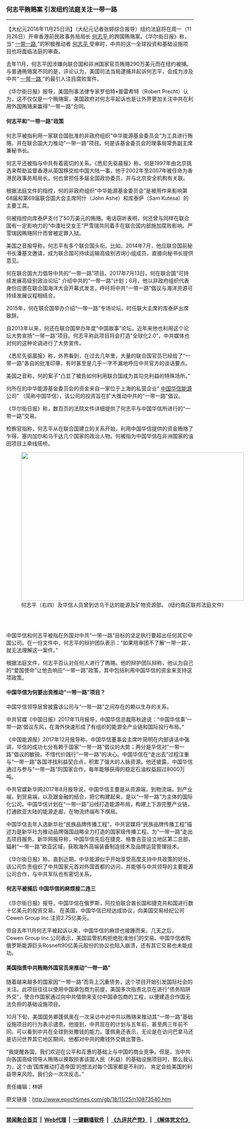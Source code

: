 ### 何志平贿赂案 引发纽约法庭关注一带一路
------------------------

<p>
 【大纪元2018年11月25日讯】（大纪元记者张婷综合报导）纽约法庭将在周一（11月26日）开审香港前民政事务局局长
 <a href="http://www.epochtimes.com/gb/tag/%E4%BD%95%E5%BF%97%E5%B9%B3.html">
  何志平
 </a>
 的跨国贿赂案。《华尔街日报》称，当“
 <a href="http://www.epochtimes.com/gb/tag/%E4%B8%80%E5%B8%A6%E4%B8%80%E8%B7%AF.html">
  一带一路
 </a>
 ”的积极推动者
 <a href="http://www.epochtimes.com/gb/tag/%E4%BD%95%E5%BF%97%E5%B9%B3.html">
  何志平
 </a>
 受审时，中共的这一全球投资和基础设施项目也将面临法庭的审查。
</p>
<p>
 去年11月，何志平因涉嫌向联合国和非洲国家官员贿赂290万美元而在纽约被捕。与普通贿赂案不同的是，评论认为，美国司法当局逮捕并起诉何志平，会成为涉及中共“
 <a href="http://www.epochtimes.com/gb/tag/%E4%B8%80%E5%B8%A6%E4%B8%80%E8%B7%AF.html">
  一带一路
 </a>
 ”的最引人注目腐败案件。
</p>
<p>
 《华尔街日报》报导，美国刑事法律专家罗伯特•普雷希特（Robert Precht）认为，这不仅仅是一个贿赂案，美国政府对何志平起诉也是让外界更加关注中共在利用外国贿赂来赢得“一带一路”合同。
</p>
<h4>
 何志平和“一带一路”政策
</h4>
<p>
 何志平被指利用一家联合国批准的非政府组织“中华能源基金委员会”为工具进行贿赂，并在联合国大力推动“一带一路”项目。何是该基金委员会的理事局常务副主席兼秘书长。
</p>
<p>
 何志平还被指与中共有着密切的关系。《悉尼先驱晨报》称，何是1997年由北京挑选来帮助监督香港从英国移交给中国大陆一事。他于2002年至2007年被任命为香港民政事务局局长。何也曾担任多届全国政协委员，并与北京安全机构有关联。
</p>
<p>
 根据法庭文件的指控，何的非政府组织“中华能源基金委员会”是被用作来影响第68届和第69届联合国大会主席阿什（John Ashe）和库泰萨（Sam Kutesa）的主要工具。
</p>
<p>
 何被指控向库泰萨支付了50万美元的贿赂。电话窃听表明，何还曾与同样在联合国有一定影响力的“中澳社交女王”严雪瑞共同着手在联合国内部施加腐败影响。严雪瑞因贿赂阿什而曾被定罪入狱。
</p>
<p>
 美国之音报导称，何志平有多个联合国头衔。比如，2014年7月，他应联合国前秘书长潘基文邀请，成为联合国可持续运输高级别咨询小组成员，直接向秘书长提供意见。
</p>
<p>
 何在联合国大力倡导中共的“一带一路”项目。2017年7月13日，何在联合国“可持续发展高级别政治论坛” 介绍中共的“一带一路”计划；6月，他以非政府组织代表身份应邀在联合国海洋大会开幕式发言，呼吁将中共“一带一路”倡议与海洋资源可持续发展议程相结合。
</p>
<p>
 2015年，何在联合国举办介绍“一带一路”专场论坛。时任联大主席的库泰萨出席致辞。
</p>
<p>
 自2013年以来，何还在联合国举办年度“中国故事”论坛。近年来他也利用这个论坛大势宣扬“一带一路”项目。何志平称此项目将会打造“全球化2.0”，中共媒体也对何的这种论调进行了大势宣传。
</p>
<p>
 《悉尼先驱晨报》称，外界看到，在过去几年里，大量的联合国官员已经给了“一带一路”各自的批准印章，有时甚至是几乎一字不漏地呼应中共官方的谈话要点。
</p>
<p>
 美国之音称，何的案子“凸显了被告如何利用联合国成为其勾兑利益的特殊场所。”
</p>
<p>
 何所在的中华能源基金委员会的资金来自一家位于上海的私营企业“
 <a href="http://www.epochtimes.com/gb/tag/%E4%B8%AD%E5%9B%BD%E5%8D%8E%E4%BF%A1%E8%83%BD%E6%BA%90.html">
  中国华信能源
 </a>
 公司” （简称中国华信），该公司的投资旨在扩大推动中共的“一带一路”倡议。
</p>
<p>
 《华尔街日报》称，数百页的法院文件详细提供了何志平与中国华信所进行的“一带一路”交易。
</p>
<p>
 检察官指称，何志平从在联合国建立的关系开始，利用中国华信提供的资金贿赂了乍得，塞内加尔和乌干达几个国家的政治人物。何被指为中国华信在非洲国家的油田项目上牵线搭桥。
</p>
<figure class="wp-caption aligncenter" id="attachment_10873548" style="width: 600px">
 <a href="http://i.epochtimes.com/assets/uploads/2018/11/f7eb4d3352e62073db52208781b2e27e-600x400-1.jpg">
  <img alt="" class="size-large wp-image-10873548" height="400" src="http://i.epochtimes.com/assets/uploads/2018/11/f7eb4d3352e62073db52208781b2e27e-600x400-1-600x400.jpg" width="600"/>
 </a>
 <br/><figcaption class="wp-caption-text">
  何志平（右四）及华信人员曾到访乌干达的能源及矿物资源部。 (纽约南区联邦法庭文件)
 </figcaption><br/>
</figure><br/>
<p>
 中国华信和何志平被指在外国对中共“一带一路”目标的坚定执行要超出任何其它中国公司。在一份文件中，何志平的辩护团队表示：“如果陪审团不了解‘一带一路’，就无法理解这一案件。”
</p>
<p>
 根据法庭文件，何志平否认对任何人进行了贿赂。他的辩护团队辩称，他认为自己的“爱国使命”让他去响应“一带一路”政策，其中包括利用中国华信的资金来支持这项政策。
</p>
<h4>
 中国华信为何要出资推动“一带一路”项目？
</h4>
<p>
 中国华信领导层曾披露该公司与“一带一路”之间存在的赖以生存的关系。
</p>
<p>
 中共官媒《中国日报》2017年11月报导，中国华信总裁陈秋途说：“中国华信乘‘一带一路’倡议东风，在海外快速形成了有组织的能源全产业链和国际投行布局。”
</p>
<p>
 《中国能源报》2017年12月报导称，中国华信董事会主席叶简明在内部讲话中强调，华信的成功七分有赖于国家“一带一路”倡议的大势；两分是华信对“一带一路”倡议的敏锐，不惜代价践行“一带一路”的决心。中国华信在“走出去”过程注重与“一带一路”各国寻找利益契合点，积累了强大的人脉资源。他还披露，中国华信通过与参与“一带一路”的国家合作，每年能够获得的稳定石油权益超过8000万吨。
</p>
<p>
 中共官媒新华网2017年8月报导说，中国华信主要是从资源端，到物流端，到产业端，到贸易端，以及跟金融的结合，把它构建起来，是以“一带一路”为主体的国际化公司。中国华信计划在“一带一路”沿线打造能源布局，构建上下游完整产业链，打通欧亚大陆的能源走廊，在物流终端布下棋局。
</p>
<p>
 中国华信去年入选新华社“民族品牌传播工程”。中共官媒将“民族品牌传播工程”描述为是新华社为推动品牌强国战略全力打造的国家级传播工程。为“一带一路”走出去项目服务。新华网报导称，中国华信先后在捷克、格鲁吉亚设立地区第二总部，辐射“一带一路”欧亚区域，获取海外高端装备制造技术及品牌运营管理技术。
</p>
<p>
 《华尔街日报》称，直到近期，中华能源似乎开始享受高度支持中共政策的好处，该公司负责组织了中共国家元首对外国首都的访问，并能够与中共领导的主要能源公司合作，与中共军队也有密切关系。
</p>
<h4>
 何志平被捕后 中国华信的麻烦接二连三
</h4>
<p>
 《华尔街日报》报导，中国华信在俄罗斯，阿拉伯联合酋长国和捷克共和国进行数十亿美元的投资交易。 在美国，中国华信已经达成协议，向美国交易经纪公司Cowen Group Inc.注资2.75亿美元。
</p>
<p>
 但自去年11月何志平被起诉以来，中国华信的麻烦也接踵而来。几天之后，Cowen Group Inc.公司表示，美国监管机构拒绝批准他们的交易。中国华信收购俄罗斯能源巨头Rosneft90亿美元股份的协议也陷入崩溃，还有其它交易也未能成功。
</p>
<h4>
 美国指责中共贿赂外国官员来推动“一带一路”
</h4>
<p>
 随着越来越多的国家因“一带一路”而背上沉重债务，这个项目开始引发国际社会的关注。此项目往往以使用中国承包商为前提，美国多次指责北京在进行“债务陷阱外交”，使合作国家通过向中共借款来支付中国承包商的工程，以便建造合作国无法负担的基础设施项目。
</p>
<p>
 10月下旬，美国国务卿蓬佩奥在一次采访中对中共以贿赂来推动其“一带一路”基础设施项目的行为表示谴责。他提到，中共现在的计划与五年前，甚至两三年前不同。可以看到中共在全球到处撒钱的能力。蓬佩奥还表示，无论是在访问巴拿马还是访问世界其它地区期间，他都对中共的撒钱外交做出警告。
</p>
<p>
 “我提醒各国，我们欢迎在公平和互惠的基础上与中国的商业竞争。但是，当中共向各国高级领导人贿赂以换取损害该国人民（利益）的基础设施项目时，那么我认为，这个由‘国库推动打造帝国’的想法对每个国家都是不利的， 肯定会给美国的利益带来风险。我们会一次次反击。”
</p>
<p>
 责任编辑：林妍
</p>

原文链接：http://www.epochtimes.com/gb/18/11/25/n10873540.htm


------------------------
#### [禁闻聚合首页](https://github.com/gfw-breaker/banned-news/blob/master/README.md) &nbsp;|&nbsp; [Web代理](https://github.com/gfw-breaker/open-proxy/blob/master/README.md) &nbsp;|&nbsp; [一键翻墙软件](https://github.com/gfw-breaker/nogfw/blob/master/README.md) &nbsp;|&nbsp; [《九评共产党》](https://github.com/gfw-breaker/9ping.md/blob/master/README.md#九评之一评共产党是什么) &nbsp;|&nbsp; [《解体党文化》](https://github.com/gfw-breaker/jtdwh.md/blob/master/README.md#绪论)